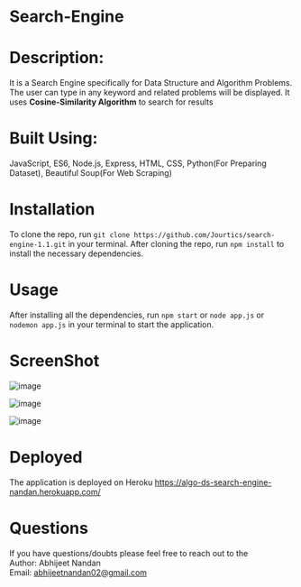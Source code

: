 # Search-Engine

# Description:

It is a Search Engine specifically for Data Structure and Algorithm Problems. The user can type in any keyword and related problems will be displayed. It uses **Cosine-Similarity Algorithm** to search for results

# Built Using:
JavaScript, ES6, Node.js, Express, HTML, CSS, Python(For Preparing Dataset), Beautiful Soup(For Web Scraping)

# Installation
To clone the repo, run ```git clone https://github.com/Jourtics/search-engine-1.1.git``` in your terminal. After cloning the repo, run ```npm install``` to install the necessary dependencies.

# Usage
After installing all the dependencies, run ```npm start``` or ```node app.js``` or ```nodemon app.js``` in your terminal to start the application.

# ScreenShot
![image](https://user-images.githubusercontent.com/67581281/170706419-b35670d7-d5fa-4e66-a212-2ea8d9851b6e.png)
  
![image](https://user-images.githubusercontent.com/67581281/170706521-40c3ae6d-a705-4906-a4f9-0c5e75f78b56.png)
  
![image](https://user-images.githubusercontent.com/67581281/170706648-fd5dbbea-645e-4d48-aa49-a00d938f6a2f.png)

# Deployed 
The application is deployed on Heroku https://algo-ds-search-engine-nandan.herokuapp.com/

# Questions
If you have questions/doubts please feel free to reach out to the<br/>
Author: Abhijeet Nandan<br/>
Email: abhijeetnandan02@gmail.com<br/>

